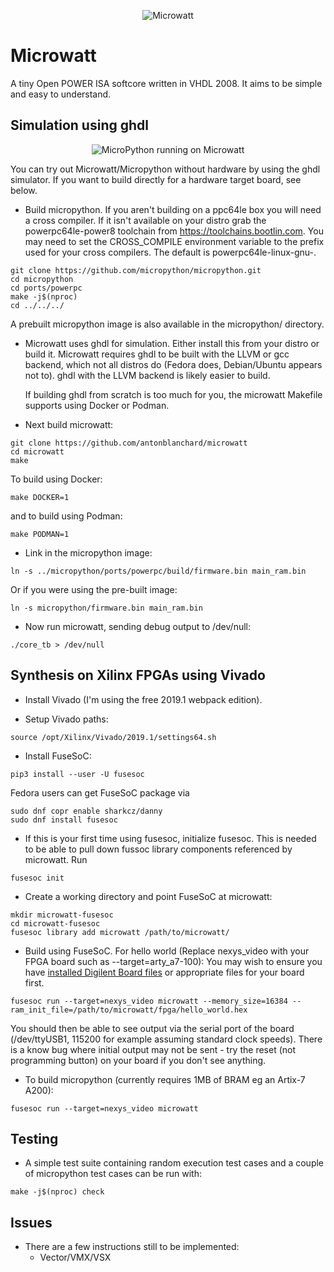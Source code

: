 <p align="center">
<img src="media/microwatt-title.png" alt="Microwatt">
</p>

# Microwatt

A tiny Open POWER ISA softcore written in VHDL 2008. It aims to be simple and easy
to understand.

## Simulation using ghdl
<p align="center">
<img src="http://neuling.org/microwatt-micropython.gif" alt="MicroPython running on Microwatt"/>
</p>

You can try out Microwatt/Micropython without hardware by using the ghdl simulator. If you want to build directly for a hardware target board, see below.

- Build micropython. If you aren't building on a ppc64le box you
  will need a cross compiler. If it isn't available on your distro
  grab the powerpc64le-power8 toolchain from https://toolchains.bootlin.com.
  You may need to set the CROSS_COMPILE environment variable
  to the prefix used for your cross compilers.  The default is
  powerpc64le-linux-gnu-.

```
git clone https://github.com/micropython/micropython.git
cd micropython
cd ports/powerpc
make -j$(nproc)
cd ../../../
```

  A prebuilt micropython image is also available in the micropython/ directory.

- Microwatt uses ghdl for simulation. Either install this from your
  distro or build it. Microwatt requires ghdl to be built with the LLVM
  or gcc backend, which not all distros do (Fedora does, Debian/Ubuntu
  appears not to). ghdl with the LLVM backend is likely easier to build.

  If building ghdl from scratch is too much for you, the microwatt Makefile
  supports using Docker or Podman.

- Next build microwatt:

```
git clone https://github.com/antonblanchard/microwatt
cd microwatt
make
```

   To build using Docker:
```
make DOCKER=1
```

   and to build using Podman:

```
make PODMAN=1
```

- Link in the micropython image:

```
ln -s ../micropython/ports/powerpc/build/firmware.bin main_ram.bin
```

  Or if you were using the pre-built image:

```
ln -s micropython/firmware.bin main_ram.bin
```

- Now run microwatt, sending debug output to /dev/null:

```
./core_tb > /dev/null
```

## Synthesis on Xilinx FPGAs using Vivado

- Install Vivado (I'm using the free 2019.1 webpack edition).

- Setup Vivado paths:

```
source /opt/Xilinx/Vivado/2019.1/settings64.sh
```

- Install FuseSoC:

```
pip3 install --user -U fusesoc
```
Fedora users can get FuseSoC package via
```
sudo dnf copr enable sharkcz/danny
sudo dnf install fusesoc
```

- If this is your first time using fusesoc, initialize fusesoc. 
  This is needed to be able to pull down fussoc library components referenced 
  by microwatt. Run

```
fusesoc init
```

- Create a working directory and point FuseSoC at microwatt:

```
mkdir microwatt-fusesoc
cd microwatt-fusesoc
fusesoc library add microwatt /path/to/microwatt/
```

- Build using FuseSoC. For hello world (Replace nexys_video with your FPGA board such as --target=arty_a7-100):
  You may wish to ensure you have [installed Digilent Board files](https://reference.digilentinc.com/vivado/installing-vivado/start#installing_digilent_board_files) 
  or appropriate files for your board first.

```
fusesoc run --target=nexys_video microwatt --memory_size=16384 --ram_init_file=/path/to/microwatt/fpga/hello_world.hex
```
You should then be able to see output via the serial port of the board (/dev/ttyUSB1, 115200 for example assuming standard clock speeds). There is a know bug where initial output may not be sent - try the reset (not programming button) on your board if you don't see anything.

- To build micropython (currently requires 1MB of BRAM eg an Artix-7 A200):

```
fusesoc run --target=nexys_video microwatt
```

## Testing

- A simple test suite containing random execution test cases and a couple of
  micropython test cases can be run with:

```
make -j$(nproc) check
```

## Issues

- There are a few instructions still to be implemented:
  - Vector/VMX/VSX
